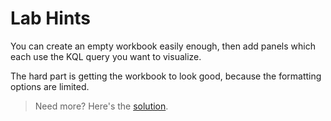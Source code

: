 # Lab Hints

You can create an empty workbook easily enough, then add panels which each use the KQL query you want to visualize. 

The hard part is getting the workbook to look good, because the formatting options are limited.

> Need more? Here's the [solution](solution.md).
